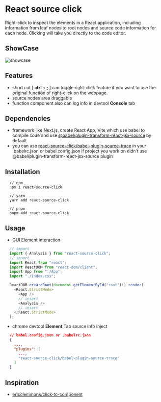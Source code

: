 # React source click

Right-click to inspect the elements in a React application, including information from leaf nodes to root nodes and source code information for each node. Clicking will take you directly to the code editor.

## ShowCase

![showcase](./static/test.gif)

## Features

- short cut [ **ctrl + ;** ] can toggle right-click feature if you want to use the original function of right-click on the webpage.
- source nodes area draggable
- function component also can log info in devtool **Console** tab

## Dependencies

- framework like Next.js, create React App, Vite which use babel to compile code and use [@babel/plugin-transform-react-jsx-source](https://github.com/babel/babel/tree/master/packages/babel-plugin-transform-react-jsx-source) by default
- you can use [react-source-click/babel-plugin-source-trace](https://github.com/alobe/react-source-click/blob/master/babel-plugin-source-trace/index.js) in your .babelrc.json or babel.config.json if project you work on didn't use @babel/plugin-transform-react-jsx-source plugin

## Installation

```shell
  // npm
  npm i react-source-click

  // yarn
  yarn add react-source-click

  // pnpm
  pnpm add react-source-click
```

## Usage

- GUI Element interaction

```typescript
  // import
  import { Analysis } from "react-source-click";
  // import
  import React from "react";
  import ReactDOM from "react-dom/client";
  import App from "./App";
  import "./index.css";

  ReactDOM.createRoot(document.getElementById("root")!).render(
    <React.StrictMode>
      <App />
      // insert
      <Analysis />
      // insert
    </React.StrictMode>
  );
```

- chrome devtool **Element** Tab source info inject

```json
  // babel.config.json or .babelrc.json
  {
    ...,
    "plugins": [
      ...,
      "react-source-click/babel-plugin-source-trace"
    ]
  }
```

## Inspiration

- [ericclemmons/click-to-component](https://github.com/ericclemmons/click-to-component)

